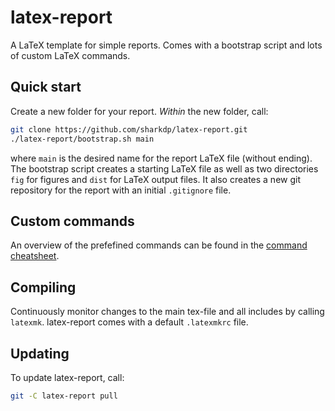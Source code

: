 latex-report
============

A LaTeX template for simple reports. Comes with a bootstrap script and lots of custom LaTeX commands.

Quick start
-----------

Create a new folder for your report. *Within* the new folder, call:

```sh
git clone https://github.com/sharkdp/latex-report.git
./latex-report/bootstrap.sh main
```

where `main` is the desired name for the report LaTeX file (without ending). The bootstrap script creates a starting LaTeX file as well as two directories `fig` for figures and `dist` for LaTeX output files. It also creates a new git repository for the report with an initial `.gitignore` file.

Custom commands
---------------
An overview of the prefefined commands can be found in the [command cheatsheet](https://github.com/sharkdp/latex-report/raw/master/doc/cheatsheet.pdf).

Compiling
---------
Continuously monitor changes to the main tex-file and all includes by calling `latexmk`. latex-report comes with a default `.latexmkrc` file.

Updating
--------
To update latex-report, call:
```sh
git -C latex-report pull
```
